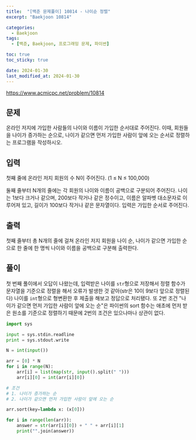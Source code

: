 ```yaml
---
title:  "[백준 문제풀이] 10814 - 나이순 정렬"
excerpt: "Baekjoon 10814"

categories:
  - Baekjoon
tags:
  - [백준, Baekjoon, 프로그래밍 문제, 파이썬]

toc: true
toc_sticky: true

date: 2024-01-30
last_modified_at: 2024-01-30
---
```


https://www.acmicpc.net/problem/10814

## 문제
온라인 저지에 가입한 사람들의 나이와 이름이 가입한 순서대로 주어진다. 이때, 회원들을 나이가 증가하는 순으로, 나이가 같으면 먼저 가입한 사람이 앞에 오는 순서로 정렬하는 프로그램을 작성하시오.

## 입력
첫째 줄에 온라인 저지 회원의 수 N이 주어진다. (1 ≤ N ≤ 100,000)

둘째 줄부터 N개의 줄에는 각 회원의 나이와 이름이 공백으로 구분되어 주어진다. 나이는 1보다 크거나 같으며, 200보다 작거나 같은 정수이고, 이름은 알파벳 대소문자로 이루어져 있고, 길이가 100보다 작거나 같은 문자열이다. 입력은 가입한 순서로 주어진다.

## 출력
첫째 줄부터 총 N개의 줄에 걸쳐 온라인 저지 회원을 나이 순, 나이가 같으면 가입한 순으로 한 줄에 한 명씩 나이와 이름을 공백으로 구분해 출력한다.

## 풀이
첫 번째 풀이에서 오답이 나왔는데, 입력받은 나이를 ``str``형으로 저장해서 정렬 함수가 문자열을 기준으로 정렬을 해서 오류가 발생한 것 같아(str은 10이 9보다 앞으로 정렬된다) 나이를 ``int``형으로 형변환한 후 제출을 해보고 정답으로 처리됐다. 또 2번 조건 "나이가 같으면 먼저 가입한 사람이 앞에 오는 순"은 파이썬의 sort 함수는 애초에 먼저 받은 원소를 기준으로 정렬하기 때문에 2번의 조건은 있으나마나 상관이 없다.

```py
import sys

input = sys.stdin.readline
print = sys.stdout.write

N = int(input())

arr = [0] * N
for i in range(N):
    arr[i] = list(map(str, input().split(" ")))
    arr[i][0] = int(arr[i][0])

# 조건
# 1. 나이가 증가하는 순
# 2. 나이가 같으면 먼저 가입한 사람이 앞에 오는 순

arr.sort(key=lambda x: (x[0]))

for i in range(len(arr)):
    answer = str(arr[i][0]) + " " + arr[i][1]
    print("".join(answer))
```
